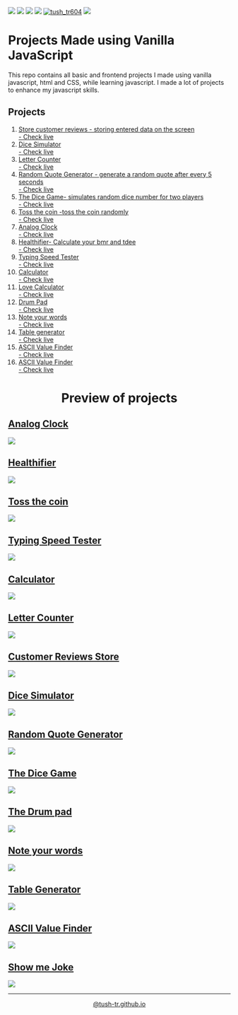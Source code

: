 <img src="https://img.shields.io/github/issues/tush-tr/vanilla-js-projects"> <img src="https://img.shields.io/github/forks/tush-tr/vanilla-js-projects"> <img src="https://img.shields.io/github/license/tush-tr/vanilla-js-projects"> <img src="https://img.shields.io/github/stars/tush-tr/vanilla-js-projects"> <a href="https://twitter.com/tush_tr604" target="blank"><img src="https://img.shields.io/twitter/follow/tush_tr604?logo=twitter&style=flat" alt="tush_tr604" /></a> <img src="https://img.shields.io/github/languages/count/tush-tr/vanilla-js-projects">

# Projects Made using Vanilla JavaScript
This repo contains all basic and frontend projects I made using vanilla javascript, html and CSS, while learning javascript.
I made a lot of projects to enhance my javascript skills.
## Projects
<ol>
<li>
<a href="customer-reviews">Store customer reviews - storing entered data on the screen</a><br>
<a href="https://tush-tr.github.io/vanilla-js-projects/customer-reviews/">- Check live</a>
</li>
<li>
<a href="dice-simulator">Dice Simulator</a><br>
<a href="https://tush-tr.github.io/vanilla-js-projects/dice-simulator">- Check live</a>
</li>
<li>
<a href="letter-counter">Letter Counter</a><br>
<a href="https://tush-tr.github.io/vanilla-js-projects/letter-counter">- Check live</a>
</li>
<li>
<a href="random-quote-generator">Random Quote Generator - generate a random quote after every 5 seconds</a><br>
<a href="https://tush-tr.github.io/vanilla-js-projects/random-quote-generator">- Check live</a>
</li>
<li>
<a href="dice-game">The Dice Game- simulates random dice number for two players</a><br>
<a href="https://tush-tr.github.io/vanilla-js-projects/dice-game">- Check live</a>
</li>
<li>
<a href="coin_toss">Toss the coin -toss the coin randomly</a><br>
<a href="https://tush-tr.github.io/vanilla-js-projects/coin_toss/">- Check live</a>
</li>
<li>
<a href="analog_clock">Analog Clock</a><br>
<a href="https://tush-tr.github.io/vanilla-js-projects/analog_clock/">- Check live</a>
</li>
<li>
<a href="healthifier">Healthifier- Calculate your bmr and tdee</a><br>
<a href="https://tush-tr.github.io/vanilla-js-projects/healthifier">- Check live</a>
</li>
<li>
<a href="typing-speed-tester">Typing Speed Tester</a><br>
<a href="https://tush-tr.github.io/vanilla-js-projects/typing-speed-tester/">- Check live</a>
</li>
<li>
<a href="calculator_js">Calculator</a><br>
<a href="https://tush-tr.github.io/vanilla-js-projects/calculator_js">- Check live</a>
</li>
<li>
<a href="love-calculator">Love Calculator</a><br>
<a href="https://tush-tr.github.io/vanilla-js-projects/love-calculator">- Check live</a>
</li>
<li>
<a href="drum-pad">Drum Pad</a><br>
<a href="https://tush-tr.github.io/vanilla-js-projects/drum-pad">- Check live</a>
</li>
<li>
<a href="note-your-words">Note your words</a>
<br>
<a href="https://tush-tr.github.io/vanilla-js-projects/note-your-words">- Check live</a>
</li>
<li>
<a href="table-maker">Table generator</a>
<br>
<a href="https://tush-tr.github.io/vanilla-js-projects/table-maker">- Check live</a>
</li>
</li>
<li>
<a href="ascii-finder">ASCII Value Finder</a>
<br>
<a href="https://tush-tr.github.io/vanilla-js-projects/ascii-finder">- Check live</a>
</li>
<li>
<a href="show-me-joke">ASCII Value Finder</a>
<br>
<a href="https://tush-tr.github.io/vanilla-js-projects/show-me-joke">- Check live</a>
</li>
</ol>



<h1 align="center">Preview of projects</h1>

## <a href="analog_clock">Analog Clock</a>
<a href="https://tush-tr.github.io/vanilla-js-projects/analog_clock/"><img src="analog_clock/preview.gif"></a>

## <a href="healthifier">Healthifier</a>
<a href="https://tush-tr.github.io/vanilla-js-projects/healthifier/"><img src="healthifier/preview.gif"></a>

## <a href="coin_toss">Toss the coin</a>
<a href="https://tush-tr.github.io/vanilla-js-projects/coin_toss/"><img src="coin_toss/preview.gif"></a>


## <a href="typing-speed-tester">Typing Speed Tester</a>
<a href="https://tush-tr.github.io/vanilla-js-projects/typing-speed-tester/"><img src="typing-speed-tester/preview.gif"></a>

## <a href="calculator_js">Calculator</a>
<a href="https://tush-tr.github.io/vanilla-js-projects/calculator_js/"><img src="calculator_js/image.png" ></a>

## <a href="letter-counter">Letter Counter</a>
<a href="https://tush-tr.github.io/vanilla-js-projects/letter-counter/"><img src="letter-counter/preview.gif" ></a>

## <a href="customer-reviews">Customer Reviews Store</a>
<a href="https://tush-tr.github.io/vanilla-js-projects/customer-reviews/"><img src="customer-reviews/preview.gif" ></a>

## <a href="dice-simulator">Dice Simulator</a>
<a href="https://tush-tr.github.io/vanilla-js-projects/dice-simulator/"><img src="dice-simulator/preview.gif" ></a>


## <a href="random-quote-generator">Random Quote Generator</a>
<a href="https://tush-tr.github.io/vanilla-js-projects/customer-reviews/"><img src="random-quote-generator/preview.gif" ></a>


## <a href="dice-game">The Dice Game</a>
<a href="https://tush-tr.github.io/vanilla-js-projects/dice-game/"><img src="dice-game/preview.gif" ></a>

## <a href="drum-pad">The Drum pad</a>
<a href="https://tush-tr.github.io/vanilla-js-projects/drum-pad/"><img src="drum-pad/preview.gif"></a>

## <a href="note-your-words">Note your words</a>
<a href="https://tush-tr.github.io/vanilla-js-projects/note-your-words/"><img src="note-your-words/preview.gif"></a>

## <a href="table-maker">Table Generator</a>
<a href="https://tush-tr.github.io/vanilla-js-projects/table-maker/"><img src="table-maker/preview.gif"></a>

## <a href="ascii-finder">ASCII Value Finder</a>
<a href="https://tush-tr.github.io/vanilla-js-projects/ascii-finder/"><img src="ascii-finder/preview.gif"></a>

## <a href="show-me-joke">Show me Joke</a>
<a href="https://tush-tr.github.io/vanilla-js-projects/show-me-joke/"><img src="show-me-joke/preview.gif"></a>
<hr>



<link rel="stylesheet" href="https://use.fontawesome.com/releases/v5.15.1/css/all.css" integrity="sha384-vp86vTRFVJgpjF9jiIGPEEqYqlDwgyBgEF109VFjmqGmIY/Y4HV4d3Gp2irVfcrp" crossorigin="anonymous">
<div align=center>
<a href="http://tush-tr.github.io">@tush-tr.github.io</a>
<a href="http://github.com/tush-tr" class="nav-link"><i class="fab fa-github"></i></a>
<a href="https://www.linkedin.com/in/tushar-r-849510116/" class="nav-link"><i class="fab fa-linkedin"></i></a>
<a href="https://twitter.com/tush_tr604" class="nav-link"><i class="fab fa-twitter"></i></a>
</div>
